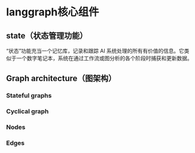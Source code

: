 # langgraph核心组件

## state（状态管理功能）
“状态”功能充当一个记忆库，记录和跟踪 AI 系统处理的所有有价值的信息。它类似于一个数字笔记本，系统在通过工作流或图分析的各个阶段时捕获和更新数据。

## Graph architecture（图架构）
### Stateful graphs
### Cyclical graph
### Nodes
### Edges
